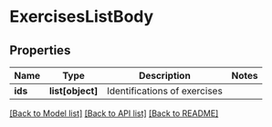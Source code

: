 # ExercisesListBody

## Properties
Name | Type | Description | Notes
------------ | ------------- | ------------- | -------------
**ids** | **list[object]** | Identifications of exercises | 

[[Back to Model list]](../README.md#documentation-for-models) [[Back to API list]](../README.md#documentation-for-api-endpoints) [[Back to README]](../README.md)

